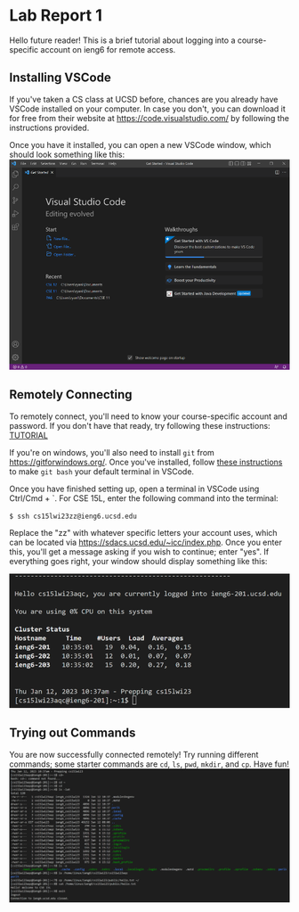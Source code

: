 # Lab Report 1

Hello future reader! This is a brief tutorial about logging into a course-specific account on ieng6 for remote access.

## Installing VSCode
If you've taken a CS class at UCSD before, chances are you already have VSCode installed on your computer.
In case you don't, you can download it for free from their website at https://code.visualstudio.com/ by following
the instructions provided.

Once you have it installed, you can open a new VSCode window, which should look something like this:
![Image](https://github.com/ryanliulwy/cse15l-lab-reports/blob/main/screenshots/vscode.png)

## Remotely Connecting
To remotely connect, you'll need to know your course-specific account and password.
If you don't have that ready, try following these instructions: [TUTORIAL](https://docs.google.com/document/d/1hs7CyQeh-MdUfM9uv99i8tqfneos6Y8bDU0uhn1wqho/edit)

If you're on windows, you'll also need to install `git` from https://gitforwindows.org/. Once you've installed, follow
[these instructions](https://stackoverflow.com/questions/42606837/how-do-i-use-bash-on-windows-from-the-visual-studio-code-integrated-terminal/50527994#50527994)
to make `git bash` your default terminal in VSCode.

Once you have finished setting up, open a terminal in VSCode using Ctrl/Cmd + `. For CSE 15L, enter the following command into the terminal:

`$ ssh cs15lwi23zz@ieng6.ucsd.edu`

Replace the "zz" with whatever specific letters your account uses, which can be located via https://sdacs.ucsd.edu/~icc/index.php. Once you enter this,
you'll get a message asking if you wish to continue; enter "yes". If everything goes right, your window should display something like this:

![Image](https://github.com/ryanliulwy/cse15l-lab-reports/blob/main/screenshots/remote_connection.png)

## Trying out Commands
You are now successfully connected remotely! Try running different commands; some starter commands are `cd`, `ls`, `pwd`, `mkdir`, and `cp`. Have fun!
![Image](https://github.com/ryanliulwy/cse15l-lab-reports/blob/main/screenshots/image.png)

